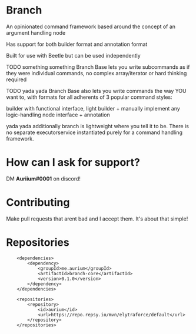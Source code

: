# Branch

An opinionated command framework based around the concept of an argument handling node

Has support for both builder format and annotation format

Built for use with Beetle but can be used independently 

TODO something something Branch Base lets you write subcommands as if they were individual commands, no complex array/iterator or hard thinking required

TODO yada yada Branch Base also lets you write commands the way YOU want to,
with formats for all adherents of 3 popular command styles:

builder with functional interface,
light builder + manually implement any logic-handling node
interface + annotation

yada yada additionally branch is lightweight where you tell it to be. There is no separate executorservice instantiated purely for a command handling framework.

# How can I ask for support?

DM **Auriium#0001** on discord!

# Contributing

Make pull requests that arent bad and I accept them. It's about that simple!

# Repositories

```
    <dependencies>
        <dependency>
            <groupId>me.aurium</groupId>
            <artifactId>branch-core</artifactId>
            <version>0.1.0</version>
        </dependency>
    </dependencies>
```
```
    <repositories>
        <repository>
            <id>aurium</id>
            <url>https://repo.repsy.io/mvn/elytraforce/default</url>
        </repository>
    </repositories>
```
